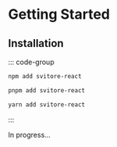 # Getting Started

## Installation

::: code-group

```bash [npm]
npm add svitore-react
```

```bash [pnpm]
pnpm add svitore-react
```

```bash [yarn]
yarn add svitore-react
```

:::

In progress...
